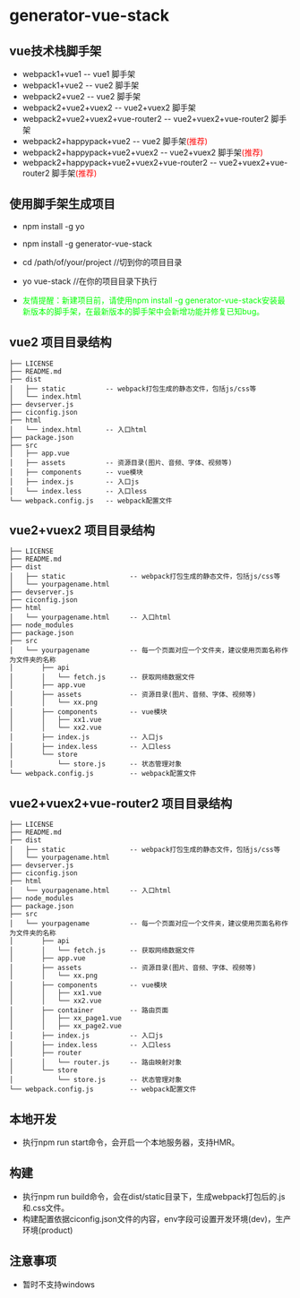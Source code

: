 # generator-vue-stack


## vue技术栈脚手架
*   webpack1+vue1                                   -- vue1 脚手架
*   webpack1+vue2                                   -- vue2 脚手架
*   webpack2+vue2                                   -- vue2 脚手架
*   webpack2+vue2+vuex2                             -- vue2+vuex2 脚手架
*   webpack2+vue2+vuex2+vue-router2                 -- vue2+vuex2+vue-router2 脚手架
*   webpack2+happypack+vue2                         -- vue2 脚手架<font color=#f00>(推荐)</font>
*   webpack2+happypack+vue2+vuex2                   -- vue2+vuex2 脚手架<font color=#f00>(推荐)</font>
*   webpack2+happypack+vue2+vuex2+vue-router2       -- vue2+vuex2+vue-router2 脚手架<font color=#f00>(推荐)</font>

## 使用脚手架生成项目
*   npm install -g yo
*   npm install -g generator-vue-stack
*   cd /path/of/your/project  //切到你的项目目录
*   yo vue-stack  //在你的项目目录下执行

* <font color=#0f0>友情提醒：新建项目前，请使用npm install -g generator-vue-stack安装最新版本的脚手架，在最新版本的脚手架中会新增功能并修复已知bug。</font>

## vue2 项目目录结构
```
├── LICENSE
├── README.md
├── dist
│   ├── static          -- webpack打包生成的静态文件，包括js/css等
│   └── index.html
├── devserver.js
├── ciconfig.json
├── html
│   └── index.html      -- 入口html
├── package.json
├── src
│   ├── app.vue
│   ├── assets          -- 资源目录(图片、音频、字体、视频等)
│   ├── components      -- vue模块
│   ├── index.js        -- 入口js
│   └── index.less      -- 入口less
└── webpack.config.js   -- webpack配置文件
```

## vue2+vuex2 项目目录结构
```
├── LICENSE
├── README.md
├── dist
│   ├── static                -- webpack打包生成的静态文件，包括js/css等
│   └── yourpagename.html
├── devserver.js
├── ciconfig.json
├── html
│   └── yourpagename.html     -- 入口html
├── node_modules
├── package.json
├── src
│   └── yourpagename          -- 每一个页面对应一个文件夹，建议使用页面名称作为文件夹的名称
│       ├── api               
│       │   └── fetch.js      -- 获取网络数据文件
│       ├── app.vue
│       ├── assets            -- 资源目录(图片、音频、字体、视频等)
│       │   └── xx.png
│       ├── components        -- vue模块
│       │   ├── xx1.vue
│       │   └── xx2.vue
│       ├── index.js          -- 入口js
│       ├── index.less        -- 入口less
│       └── store             
│           └── store.js      -- 状态管理对象
└── webpack.config.js         -- webpack配置文件
```

## vue2+vuex2+vue-router2 项目目录结构
```
├── LICENSE
├── README.md
├── dist
│   ├── static                -- webpack打包生成的静态文件，包括js/css等
│   └── yourpagename.html
├── devserver.js
├── ciconfig.json
├── html
│   └── yourpagename.html     -- 入口html
├── node_modules
├── package.json
├── src
│   └── yourpagename          -- 每一个页面对应一个文件夹，建议使用页面名称作为文件夹的名称
│       ├── api               
│       │   └── fetch.js      -- 获取网络数据文件
│       ├── app.vue
│       ├── assets            -- 资源目录(图片、音频、字体、视频等)
│       │   └── xx.png
│       ├── components        -- vue模块
│       │   ├── xx1.vue
│       │   └── xx2.vue
│       ├── container         -- 路由页面
│       │   ├── xx_page1.vue      
│       │   ├── xx_page2.vue
│       ├── index.js          -- 入口js
│       ├── index.less        -- 入口less
│       ├── router
│       │   └── router.js     -- 路由映射对象
│       └── store             
│           └── store.js      -- 状态管理对象
└── webpack.config.js         -- webpack配置文件
```

## 本地开发
*   执行npm run start命令，会开启一个本地服务器，支持HMR。

## 构建
*   执行npm run build命令，会在dist/static目录下，生成webpack打包后的.js和.css文件。
*   构建配置依据ciconfig.json文件的内容，env字段可设置开发环境(dev)，生产环境(product)

## 注意事项
*	暂时不支持windows